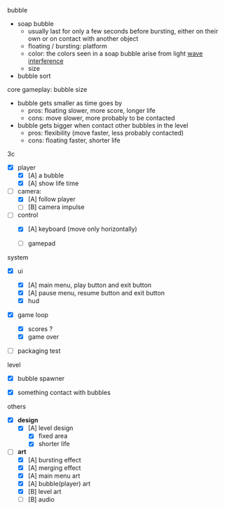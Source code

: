 bubble

- soap bubble
  - usually last for only a few seconds before bursting, either on their own or on contact with another object
  - floating / bursting: platform
  - color: the colors seen in a soap bubble arise from light [wave interference](https://en.wikipedia.org/wiki/Wave_interference) 
  - size
- bubble sort



core gameplay: bubble size

- bubble gets smaller as time goes by
  - pros: floating slower, more score, longer life
  - cons: move slower, more probably to be contacted
- bubble gets bigger when contact other bubbles in the level
  - pros: flexibility (move faster, less probably contacted)
  - cons: floating faster, shorter life



3c

- [x] player
  - [x] [A] a bubble 
  - [x] [A] show life time
- [ ] camera:
  - [x] [A] follow player
  - [ ] [B] camera impulse
- [ ] control
  - [x] [A] keyboard (move only horizontally)
  - [ ] gamepad



system

- [x] ui
  - [x] [A] main menu, play button and exit button
  - [x] [A] pause menu, resume button and exit button
  - [x] hud
- [x] game loop
  - [x] scores ?
  - [x] game over
- [ ] packaging test



level

- [x] bubble spawner
- [x] something contact with bubbles



others

- [x] **design** 
  - [x] [A] level design
    - [x] fixed area
    - [x] shorter life
- [ ] **art** 
  - [x] [A] bursting effect
  - [x] [A] merging effect
  - [x] [A] main menu art
  - [x] [A] bubble(player) art
  - [x] [B] level art
  - [ ] [B] audio